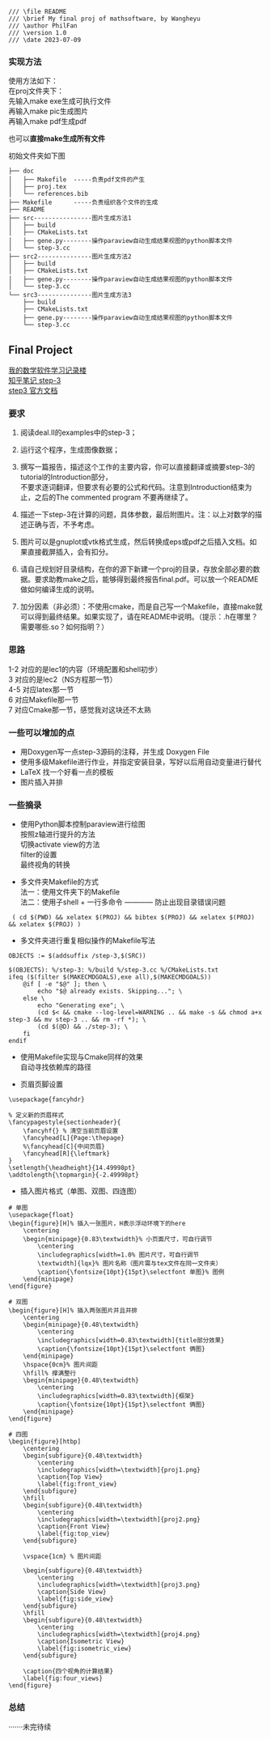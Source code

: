 ```
/// \file README
/// \brief My final proj of mathsoftware, by Wangheyu
/// \author PhilFan
/// \version 1.0
/// \date 2023-07-09
```
### 实现方法
使用方法如下：</br>
在proj文件夹下：</br>
先输入make exe生成可执行文件</br>
再输入make pic生成图片</br>
再输入make pdf生成pdf</br>

也可以**直接make生成所有文件**</br>

初始文件夹如下图
```
├── doc
│   ├── Makefile  -----负责pdf文件的产生
│   ├── proj.tex
│   └── references.bib
├── Makefile      -----负责组织各个文件的生成
├── README
├── src----------------图片生成方法1
│   ├── build
│   ├── CMakeLists.txt
│   ├── gene.py--------操作paraview自动生成结果视图的python脚本文件
│   └── step-3.cc
├── src2---------------图片生成方法2
│   ├── build
│   ├── CMakeLists.txt
│   ├── gene.py--------操作paraview自动生成结果视图的python脚本文件
│   └── step-3.cc
└── src3---------------图片生成方法3
    ├── build
    ├── CMakeLists.txt
    ├── gene.py--------操作paraview自动生成结果视图的python脚本文件
    └── step-3.cc
```


## Final Project
[我的数学软件学习记录楼](https://www.cc98.org/topic/5646949)</br>
[知乎笔记 step-3](https://zhuanlan.zhihu.com/p/554933661)</br>
[step3 官方文档](https://www.dealii.org/current/doxygen/deal.II/step_3.html)</br>

### 要求
1. 阅读deal.II的examples中的step-3；</br>

2. 运行这个程序，生成图像数据；</br>

3. 撰写一篇报告，描述这个工作的主要内容，你可以直接翻译或摘要step-3的tutorial的Introduction部分，</br>
不要求逐词翻译，但要求有必要的公式和代码。注意到Introduction结束为止，之后的The commented program 不要再继续了。</br>

4. 描述一下step-3在计算的问题，具体参数，最后附图片。注：以上对数学的描述正确与否，不予考虑。</br>

5. 图片可以是gnuplot或vtk格式生成，然后转换成eps或pdf之后插入文档。如果直接截屏插入，会有扣分。</br>

6. 请自己规划好目录结构，在你的源下新建一个proj的目录，存放全部必要的数据。要求助教make之后，能够得到最终报告final.pdf。可以放一个README做如何编译生成的说明。</br>

7. 加分因素（非必须）：不使用cmake，而是自己写一个Makefile，直接make就可以得到最终结果。如果实现了，请在README中说明。（提示：.h在哪里？需要哪些.so？如何指明？） </br>


### 思路
1-2     对应的是lec1的内容（环境配置和shell初步）</br>
3       对应的是lec2（NS方程那一节）</br>
4-5     对应latex那一节</br>
6       对应Makefile那一节</br>
7       对应Cmake那一节，感觉我对这块还不太熟</br>

### 一些可以增加的点
- 用Doxygen写一点step-3源码的注释，并生成 Doxygen File</br>
- 使用多级Makefile进行作业，并指定安装目录，写好以后用自动变量进行替代</br>
- LaTeX 找一个好看一点的模板</br>
- 图片插入并排</br>

### 一些摘录
- 使用Python脚本控制paraview进行绘图</br>
按照z轴进行提升的方法</br>
切换activate view的方法</br>
filter的设置</br>
最终视角的转换</br>

- 多文件夹Makefile的方式</br>
法一：使用文件夹下的Makefile</br>
法二：使用子shell + 一行多命令   ———— 防止出现目录错误问题</br>
```
 ( cd $(PWD) && xelatex $(PROJ) && bibtex $(PROJ) && xelatex $(PROJ) && xelatex $(PROJ) )
```
- 多文件夹进行重复相似操作的Makefile写法</br>
```
OBJECTS := $(addsuffix /step-3,$(SRC))

$(OBJECTS): %/step-3: %/build %/step-3.cc %/CMakeLists.txt
ifeq ($(filter $(MAKECMDGOALS),exe all),$(MAKECMDGOALS))
	@if [ -e "$@" ]; then \
		echo "$@ already exists. Skipping..."; \
	else \
		echo "Generating exe"; \
		(cd $< && cmake --log-level=WARNING .. && make -s && chmod a+x step-3 && mv step-3 .. && rm -rf *); \
		(cd $(@D) && ./step-3); \
	fi
endif
```

- 使用Makefile实现与Cmake同样的效果</br>
自动寻找依赖库的路径</br>

- 页眉页脚设置</br>
```
\usepackage{fancyhdr}

% 定义新的页眉样式
\fancypagestyle{sectionheader}{
    \fancyhf{} % 清空当前页眉设置
	\fancyhead[L]{Page:\thepage}
	%\fancyhead[C]{中间页眉}
	\fancyhead[R]{\leftmark}
}
\setlength{\headheight}{14.49998pt}
\addtolength{\topmargin}{-2.49998pt}
```
- 插入图片格式（单图、双图、四连图）</br>
```
# 单图
\usepackage{float}
\begin{figure}[H]% 插入一张图片，H表示浮动环境下的here
	\centering
	\begin{minipage}{0.83\textwidth}% 小页面尺寸，可自行调节
		\centering
		\includegraphics[width=1.0% 图片尺寸，可自行调节
		\textwidth]{lqx}% 图片名称（图片需与tex文件在同一文件夹）
		\caption{\fontsize{10pt}{15pt}\selectfont 单图}% 图例
	\end{minipage}
\end{figure}

# 双图
\begin{figure}[H]% 插入两张图片并且并排
	\centering
	\begin{minipage}{0.48\textwidth}
		\centering
		\includegraphics[width=0.83\textwidth]{title部分效果}
		\caption{\fontsize{10pt}{15pt}\selectfont 俩图}
	\end{minipage}
	\hspace{0cm}% 图片间距
	\hfill% 撑满整行
	\begin{minipage}{0.48\textwidth}
		\centering
		\includegraphics[width=0.83\textwidth]{框架}
		\caption{\fontsize{10pt}{15pt}\selectfont 俩图}
	\end{minipage}
\end{figure}

# 四图
\begin{figure}[htbp]
    \centering
    \begin{subfigure}{0.48\textwidth}
        \centering
        \includegraphics[width=\textwidth]{proj1.png}
        \caption{Top View}
        \label{fig:front_view}
    \end{subfigure}
    \hfill
    \begin{subfigure}{0.48\textwidth}
        \centering
        \includegraphics[width=\textwidth]{proj2.png}
        \caption{Front View}
        \label{fig:top_view}
    \end{subfigure}
    
    \vspace{1cm} % 图片间距
    
    \begin{subfigure}{0.48\textwidth}
        \centering
        \includegraphics[width=\textwidth]{proj3.png}
        \caption{Side View}
        \label{fig:side_view}
    \end{subfigure}
    \hfill
    \begin{subfigure}{0.48\textwidth}
        \centering
        \includegraphics[width=\textwidth]{proj4.png}
        \caption{Isometric View}
        \label{fig:isometric_view}
    \end{subfigure}
    
    \caption{四个视角的计算结果}
    \label{fig:four_views}
\end{figure}
```


### 总结
·······未完待续</br>
